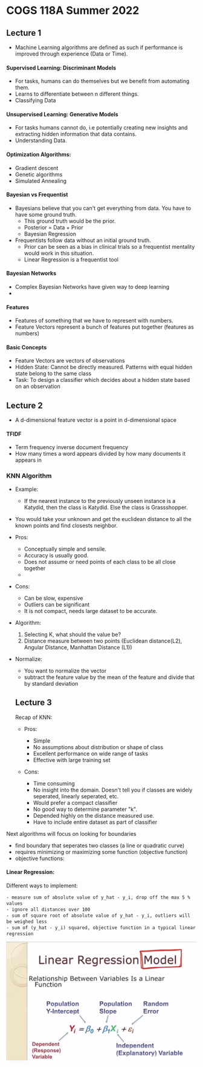 # COGS 118A Summer 2022

## Lecture 1

- Machine Learning algorithms are defined as such if performance is improved through experience (Data or Time).

#### Supervised Learning: Discriminant Models

- For tasks, humans can do themselves but we benefit from automating them.
- Learns to differentiate between n different things.
- Classifying Data

#### Unsupervised Learning: Generative Models

- For tasks humans cannot do, i.e potentially creating new insights and extracting hidden information that data contains.
- Understanding Data.

#### Optimization Algorithms:

- Gradient descent
- Genetic algorithms
- Simulated Annealing

#### Bayesian vs Frequentist

- Bayesians believe that you can't get everything from data. You have to have some ground truth.
  - This ground truth would be the prior.
  - Posterior = Data + Prior
  - Bayesian Regression
- Frequentists follow data without an initial ground truth.
  - Prior can be seen as a bias in clinical trials so a frequentist mentality would work in this situation.
  - Linear Regression is a frequentist tool

#### Bayesian Networks

- Complex Bayesian Networks have given way to deep learning
-

#### Features

- Features of something that we have to represent with numbers.
- Feature Vectors represent a bunch of features put together (features as numbers)

#### Basic Concepts

- Feature Vectors are vectors of observations
- Hidden State: Cannot be directly measured. Patterns with equal hidden state belong to the same class
- Task: To design a classifier which decides about a hidden state based on an observation

## Lecture 2

- A d-dimensional feature vector is a point in d-dimensional space

#### TFIDF

- Term frequency inverse document frequency
- How many times a word appears divided by how many documents it appears in

### KNN Algorithm

- Example:
  - If the nearest instance to the previously unseen instance is a Katydid, then the class is Katydid. Else the class is Grassshopper.
- You would take your unknown and get the euclidean distance to all the known points and find closests neighbor.
- Pros:
  - Conceptually simple and sensile.
  - Accuracy is usually good.
  - Does not assume or need points of each class to be all close together
  -
- Cons:

  - Can be slow, expensive
  - Outliers can be significant
  - It is not compact, needs large dataset to be accurate.

- Algorithm:

  1. Selecting K, what should the value be?
  2. Distance measure between two points (Euclidean distance(L2), Angular Distance, Manhattan Distance (L1))

- Normalize:

  - You want to normalize the vector
  - subtract the feature value by the mean of the feature and divide that by standard deviation

  ## Lecture 3

  Recap of KNN:

  - Pros:

    - Simple
    - No assumptions about distribution or shape of class
    - Excellent performance on wide range of tasks
    - Effective with large training set

  - Cons:

    - Time consuming
    - No insight into the domain. Doesn't tell you if classes are widely seperated, linearly seperated, etc.
    - Would prefer a compact classifier
    - No good way to determine parameter "k".
    - Depended highly on the distance measured use.
    - Have to include entire dataset as part of classifier

Next algorithms will focus on looking for boundaries

- find boundary that seperates two classes (a line or quadratic curve)
- requires minimizing or maximizing some function (objective function)
- objective functions:

#### Linear Regression:

Different ways to implement:

    - measure sum of absolute value of y_hat - y_i, drop off the max 5 % values
    - ignore all distances over 100
    - sum of square root of absolute value of y_hat - y_i, outliers will be weighed less
    - sum of (y_hat - y_i) squared, objective function in a typical linear regression

![Linear-Regression Equation](LinearRegression.png)
